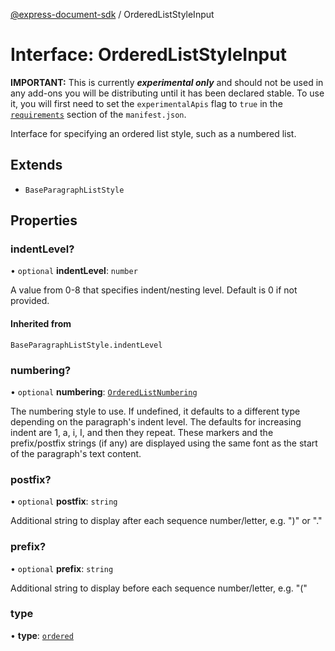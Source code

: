 [@express-document-sdk](../overview.md) / OrderedListStyleInput

# Interface: OrderedListStyleInput

<InlineAlert slots="text" variant="warning"/>

**IMPORTANT:** This is currently ***experimental only*** and should not be used in any add-ons you will be distributing until it has been declared stable. To use it, you will first need to set the `experimentalApis` flag to `true` in the [`requirements`](../../../manifest/index.md#requirements) section of the `manifest.json`.

Interface for specifying an ordered list style, such as a numbered list.

## Extends

-   `BaseParagraphListStyle`

## Properties

### indentLevel?

• `optional` **indentLevel**: `number`

A value from 0-8 that specifies indent/nesting level. Default is 0 if not provided.

#### Inherited from

`BaseParagraphListStyle.indentLevel`

<HorizontalLine />

### numbering?

• `optional` **numbering**: [`OrderedListNumbering`](../namespaces/Constants/enumerations/ordered-list-numbering.md)

The numbering style to use. If undefined, it defaults to a different type depending on the paragraph's indent level.
The defaults for increasing indent are 1, a, i, I, and then they repeat.
These markers and the prefix/postfix strings (if any) are displayed using the same font as the start of the
paragraph's text content.

<HorizontalLine />

### postfix?

• `optional` **postfix**: `string`

Additional string to display after each sequence number/letter, e.g. ")" or "."

<HorizontalLine />

### prefix?

• `optional` **prefix**: `string`

Additional string to display before each sequence number/letter, e.g. "("

<HorizontalLine />

### type

• **type**: [`ordered`](../namespaces/Constants/enumerations/paragraph-list-type.md#ordered)
